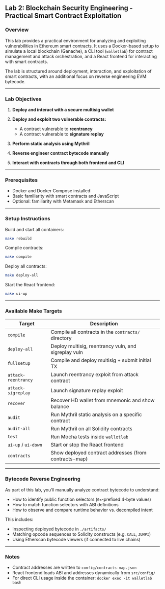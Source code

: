 ## Lab 2: Blockchain Security Engineering - Practical Smart Contract Exploitation

### Overview

This lab provides a practical environment for analyzing and exploiting vulnerabilities in Ethereum smart contracts. It uses a Docker-based setup to simulate a local blockchain (Ganache), a CLI tool (`walletlab`) for contract management and attack orchestration, and a React frontend for interacting with smart contracts.

The lab is structured around deployment, interaction, and exploitation of smart contracts, with an additional focus on reverse engineering EVM bytecode.

---

### Lab Objectives

1. **Deploy and interact with a secure multisig wallet**
2. **Deploy and exploit two vulnerable contracts:**

    * A contract vulnerable to **reentrancy**
    * A contract vulnerable to **signature replay**
3. **Perform static analysis using Mythril**
4. **Reverse engineer contract bytecode manually**
5. **Interact with contracts through both frontend and CLI**

---

### Prerequisites

* Docker and Docker Compose installed
* Basic familiarity with smart contracts and JavaScript
* Optional: familiarity with Metamask and Etherscan

---

### Setup Instructions

Build and start all containers:

```bash
make rebuild
```

Compile contracts:

```bash
make compile
```

Deploy all contracts:

```bash
make deploy-all
```

Start the React frontend:

```bash
make ui-up
```

---

### Available Make Targets

| Target              | Description                                           |
| ------------------- | ----------------------------------------------------- |
| `compile`           | Compile all contracts in the `contracts/` directory   |
| `deploy-all`        | Deploy multisig, reentrancy vuln, and sigreplay vuln  |
| `fullsetup`         | Compile and deploy multisig + submit initial TX       |
| `attack-reentrancy` | Launch reentrancy exploit from attack contract        |
| `attack-sigreplay`  | Launch signature replay exploit                       |
| `recover`           | Recover HD wallet from mnemonic and show balance      |
| `audit`             | Run Mythril static analysis on a specific contract    |
| `audit-all`         | Run Mythril on all Solidity contracts                 |
| `test`              | Run Mocha tests inside `walletlab`                    |
| `ui-up` / `ui-down` | Start or stop the React frontend                      |
| `contracts`         | Show deployed contract addresses (from contracts-map) |

---

### Bytecode Reverse Engineering

As part of this lab, you'll manually analyze contract bytecode to understand:

* How to identify public function selectors (`0x`-prefixed 4-byte values)
* How to match function selectors with ABI definitions
* How to observe and compare runtime behavior vs. decompiled intent

This includes:

* Inspecting deployed bytecode in `./artifacts/`
* Matching opcode sequences to Solidity constructs (e.g. `CALL`, `JUMPI`)
* Using Etherscan bytecode viewers (if connected to live chains)

---

### Notes

* Contract addresses are written to `config/contracts-map.json`
* React frontend loads ABI and addresses dynamically from `src/config/`
* For direct CLI usage inside the container: `docker exec -it walletlab bash`